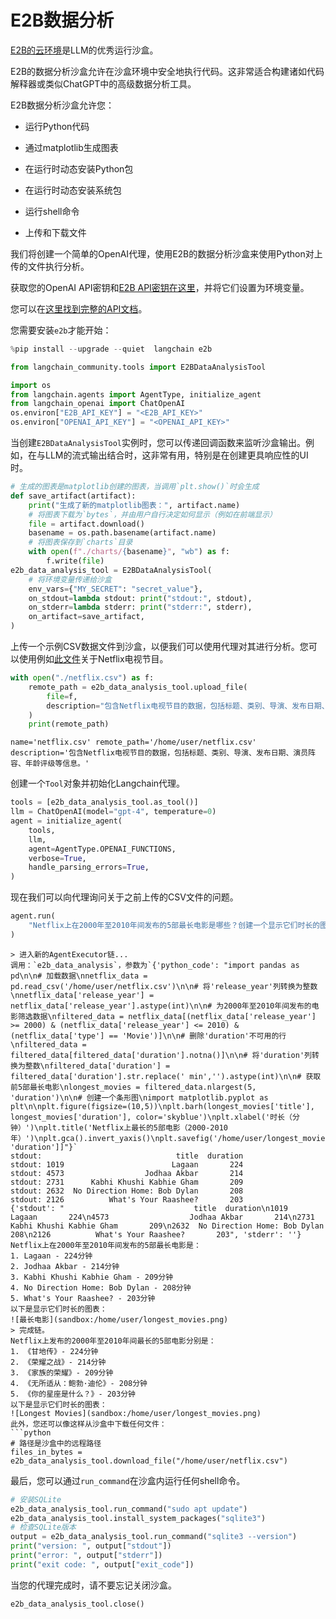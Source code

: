 # E2B数据分析

[E2B的云环境](https://e2b.dev)是LLM的优秀运行沙盒。

E2B的数据分析沙盒允许在沙盒环境中安全地执行代码。这非常适合构建诸如代码解释器或类似ChatGPT中的高级数据分析工具。

E2B数据分析沙盒允许您：

- 运行Python代码

- 通过matplotlib生成图表

- 在运行时动态安装Python包

- 在运行时动态安装系统包

- 运行shell命令

- 上传和下载文件

我们将创建一个简单的OpenAI代理，使用E2B的数据分析沙盒来使用Python对上传的文件执行分析。

获取您的OpenAI API密钥和[E2B API密钥在这里](https://e2b.dev/docs/getting-started/api-key)，并将它们设置为环境变量。

您可以在[这里找到完整的API文档](https://e2b.dev/docs)。

您需要安装`e2b`才能开始：

```python
%pip install --upgrade --quiet  langchain e2b
```

```python
from langchain_community.tools import E2BDataAnalysisTool
```

```python
import os
from langchain.agents import AgentType, initialize_agent
from langchain_openai import ChatOpenAI
os.environ["E2B_API_KEY"] = "<E2B_API_KEY>"
os.environ["OPENAI_API_KEY"] = "<OPENAI_API_KEY>"
```

当创建`E2BDataAnalysisTool`实例时，您可以传递回调函数来监听沙盒输出。例如，在与LLM的流式输出结合时，这非常有用，特别是在创建更具响应性的UI时。

```python
# 生成的图表是matplotlib创建的图表，当调用`plt.show()`时会生成
def save_artifact(artifact):
    print("生成了新的matplotlib图表：", artifact.name)
    # 将图表下载为`bytes`，并由用户自行决定如何显示（例如在前端显示）
    file = artifact.download()
    basename = os.path.basename(artifact.name)
    # 将图表保存到`charts`目录
    with open(f"./charts/{basename}", "wb") as f:
        f.write(file)
e2b_data_analysis_tool = E2BDataAnalysisTool(
    # 将环境变量传递给沙盒
    env_vars={"MY_SECRET": "secret_value"},
    on_stdout=lambda stdout: print("stdout:", stdout),
    on_stderr=lambda stderr: print("stderr:", stderr),
    on_artifact=save_artifact,
)
```

上传一个示例CSV数据文件到沙盒，以便我们可以使用代理对其进行分析。您可以使用例如[此文件](https://storage.googleapis.com/e2b-examples/netflix.csv)关于Netflix电视节目。

```python
with open("./netflix.csv") as f:
    remote_path = e2b_data_analysis_tool.upload_file(
        file=f,
        description="包含Netflix电视节目的数据，包括标题、类别、导演、发布日期、演员阵容、年龄评级等信息。",
    )
    print(remote_path)
```

```output
name='netflix.csv' remote_path='/home/user/netflix.csv' description='包含Netflix电视节目的数据，包括标题、类别、导演、发布日期、演员阵容、年龄评级等信息。'
```

创建一个`Tool`对象并初始化Langchain代理。

```python
tools = [e2b_data_analysis_tool.as_tool()]
llm = ChatOpenAI(model="gpt-4", temperature=0)
agent = initialize_agent(
    tools,
    llm,
    agent=AgentType.OPENAI_FUNCTIONS,
    verbose=True,
    handle_parsing_errors=True,
)
```

现在我们可以向代理询问关于之前上传的CSV文件的问题。

```python
agent.run(
    "Netflix上在2000年至2010年间发布的5部最长电影是哪些？创建一个显示它们时长的图表。"
)
```

```output
> 进入新的AgentExecutor链...
调用：`e2b_data_analysis`，参数为`{'python_code': "import pandas as pd\n\n# 加载数据\nnetflix_data = pd.read_csv('/home/user/netflix.csv')\n\n# 将'release_year'列转换为整数\nnetflix_data['release_year'] = netflix_data['release_year'].astype(int)\n\n# 为2000年至2010年间发布的电影筛选数据\nfiltered_data = netflix_data[(netflix_data['release_year'] >= 2000) & (netflix_data['release_year'] <= 2010) & (netflix_data['type'] == 'Movie')]\n\n# 删除'duration'不可用的行\nfiltered_data = filtered_data[filtered_data['duration'].notna()]\n\n# 将'duration'列转换为整数\nfiltered_data['duration'] = filtered_data['duration'].str.replace(' min','').astype(int)\n\n# 获取前5部最长电影\nlongest_movies = filtered_data.nlargest(5, 'duration')\n\n# 创建一个条形图\nimport matplotlib.pyplot as plt\n\nplt.figure(figsize=(10,5))\nplt.barh(longest_movies['title'], longest_movies['duration'], color='skyblue')\nplt.xlabel('时长（分钟）')\nplt.title('Netflix上最长的5部电影（2000-2010年）')\nplt.gca().invert_yaxis()\nplt.savefig('/home/user/longest_movies.png')\n\nlongest_movies[['title', 'duration']]"}`
stdout:                              title  duration
stdout: 1019                        Lagaan       224
stdout: 4573                  Jodhaa Akbar       214
stdout: 2731      Kabhi Khushi Kabhie Gham       209
stdout: 2632  No Direction Home: Bob Dylan       208
stdout: 2126          What's Your Raashee?       203
{'stdout': "                             title  duration\n1019                        Lagaan       224\n4573                  Jodhaa Akbar       214\n2731      Kabhi Khushi Kabhie Gham       209\n2632  No Direction Home: Bob Dylan       208\n2126          What's Your Raashee?       203", 'stderr': ''}
Netflix上在2000年至2010年间发布的5部最长电影是：
1. Lagaan - 224分钟
2. Jodhaa Akbar - 214分钟
3. Kabhi Khushi Kabhie Gham - 209分钟
4. No Direction Home: Bob Dylan - 208分钟
5. What's Your Raashee? - 203分钟
以下是显示它们时长的图表：
![最长电影](sandbox:/home/user/longest_movies.png)
> 完成链。
Netflix上发布的2000年至2010年间最长的5部电影分别是：
1. 《甘地传》- 224分钟
2. 《荣耀之战》- 214分钟
3. 《家族的荣耀》- 209分钟
4. 《无所适从：鲍勃·迪伦》- 208分钟
5. 《你的星座是什么？》- 203分钟
以下是显示它们时长的图表：
![Longest Movies](sandbox:/home/user/longest_movies.png)
此外，您还可以像这样从沙盒中下载任何文件：
```python
# 路径是沙盒中的远程路径
files_in_bytes = e2b_data_analysis_tool.download_file("/home/user/netflix.csv")
```
最后，您可以通过`run_command`在沙盒内运行任何shell命令。
```python
# 安装SQLite
e2b_data_analysis_tool.run_command("sudo apt update")
e2b_data_analysis_tool.install_system_packages("sqlite3")
# 检查SQLite版本
output = e2b_data_analysis_tool.run_command("sqlite3 --version")
print("version: ", output["stdout"])
print("error: ", output["stderr"])
print("exit code: ", output["exit_code"])
```
当您的代理完成时，请不要忘记关闭沙盒。
```python
e2b_data_analysis_tool.close()
```